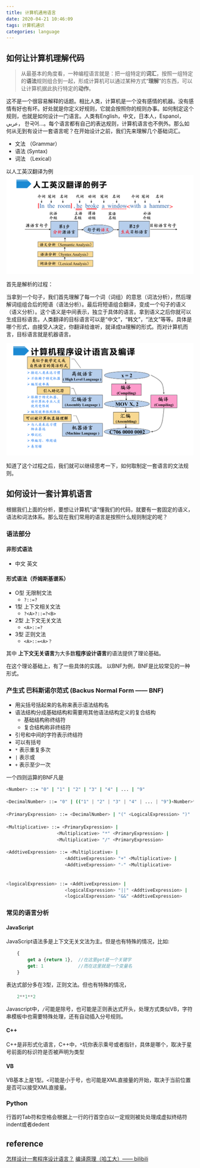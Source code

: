 ```yaml
---
title: 计算机通用语言
date: 2020-04-21 10:46:09
tags: 计算机通识
categories: language
---
```


## 如何让计算机理解代码

>从最基本的角度看，一种编程语言就是：把一组特定的**词汇**，按照一组特定的**语法**规则组合到一起，形成计算机可以通过某种方式“**理解**”的东西，可以让计算机据此执行特定的**动作**。

这不是一个很容易解释的话题。相比人类，计算机是一个没有感情的机器。没有感情有好也有坏。好处就是你定义好规则，它就会按照你的规则办事。如何制定这个规则，也就是如何设计一门语言。人类有English，中文，日本人，Espanol，عربي， 한국어...。每个语言都有自己的表达规则，计算机语言也不例外。那么如何从无到有设计一套语言呢？在开始设计之前，我们先来理解几个基础词汇。

- 文法 （Grammar）
- 语法  (Syntax)
- 词法 （Lexical）

以人工英汉翻译为例
![](./计算机通用语言/translate.png)

首先是解析的过程： 

当拿到一个句子，我们首先理解了每一个词（词组）的意思（词法分析），然后理解词组组合后的短语（语法分析）。最后将短语组合翻译，变成一个句子的语义（语义分析）。这个语义是中间表示，独立于具体的语言。拿到语义之后你就可以生成目标语言。人类翻译的目标语言可以是“中文”，“韩文”，“法文”等等。具体是哪个形式，由接受人决定，你翻译给谁听，就译成ta理解的形式。而对计算机而言，目标语言就是机器语言。

![](./计算机通用语言/machine_language.png)

知道了这个过程之后，我们就可以继续思考一下，如何取制定一套语言的文法规则。

## 如何设计一套计算机语言

根据我们上面的分析，要想让计算机“读”懂我们的代码，就要有一套固定的语义，语法和词法体系。那么现在我们常用的语言是按照什么规则制定的呢？

### 语法部分

#### 非形式语法

- 中文 英文

#### 形式语法（乔姆斯基谱系）

- O型  无限制文法
  - `?::=?`
- 1型  上下文相关文法
  - `?<A>?::=?<B>`
- 2型  上下文无关文法
  - `<A>::=?`
- 3型  正则文法
  - `<A>::=<A>？`

其中 **上下文无关语言**为大多数**程序设计语言**的语法提供了理论基础。

在这个理论基础上，有了一些具体的实践。 以BNF为例，BNF是比较常见的一种形式。

### 产生式 巴科斯诺尔范式 (Backus Normal Form —— BNF)

- 用尖括号括起来的名称来表示语法结构名
- 语法结构分成基础结构和需要用其他语法结构定义的复合结构
  - 基础结构称终结符
  - 复合结构称非终结符
- 引号和中间的字符表示终结符
- 可以有括号
- `*` 表示重复多次
- `|` 表示或
- `+` 表示至少一次

一个四则运算的BNF凡是

```bash
<Number> ::= "0" | "1" | "2" | "3" | "4" | ... | "9"

<DecimalNumber> ::= "0" | (("1" | "2" | "3" | "4" | ... | "9")<Number>*)

<PrimaryExpression> ::= <DecimalNumber> | "(" <LogicalExpression> ")"

<Multiplicative> ::= <PrimaryExpression> |
                   <Multiplicative> "*" <PrimaryExpression> |
                   <Multiplicative> "/" <PrimaryExpression>

<AddtiveExpression> ::= <Multiplicative> |
                      <AddtiveExpression> "+" <Multiplicative> |
                      <AddtiveExpression> "-" <Multiplicative>


<logicalExpression> ::= <AddtiveExpression> |
                      <logicalExpression> "||" <AddtiveExpression> |
                      <logicalExpression> "&&" <AddtiveExpression>
```

### 常见的语言分析

#### JavaScript

JavaScript语法多是上下文无关文法为主。但是也有特殊的情况，比如:

```javascript
    {
        get a {return 1},  //在这里get是一个关键字
        get: 1             //而在这里就是一个变量名
    }
```

表达式部分多在3型，正则文法。但也有特殊的情况，

```js
    2**1**2
```

Javascript中，`/`可能是除号，也可能是正则表达式开头，处理方式类似VB，字符串模板中也需要特殊处理，还有自动插入分号规则。

#### C++ 

C++是非形式化语言，C++中，`*`坑你表示乘号或者指针，具体是哪个，取决于星号前面的标识符是否被声明为类型

#### VB

VB基本上是1型。`<`可能是小于号，也可能是XML直接量的开始，取决于当前位置是否可以接受XML直接量。

### Python

行首的Tab符和空格会根据上一行的行首空白以一定规则被处处理成虚拟终结符indent或者dedent

## reference

[怎样设计一套程序设计语言？](https://www.zhihu.com/question/19756886)
[编译原理（哈工大）—— bilibili](https://www.bilibili.com/video/BV1zW411t7YE?from=search&seid=1590568849937040326)